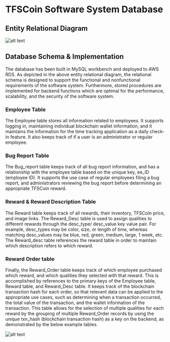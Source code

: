 # TFSCoin Software System Database
## Entity Relational Diagram

![alt text](https://github.com/bquigley1/TFS/blob/DB-update/database/Data%20Model%20ERD.png)

## Database Schema & Implementation
The database has been built in MySQL workbench and deployed to AWS RDS. As depicted in the above entity relational diagram, the relational schema is designed to support the functional and nonfunctional requirements of the software system. Furthermore, stored procedures are implemented for backend functions which are optimal for the performance, scalability, and the security of the software system.
### Employee Table
The Employee table stores all information related to employees. It supports logging in, maintaining individual blockchain wallet information, and it maintains the information for the time tracking application as a daily check-in feature. It also keeps track of if a user is an administrator or regular employee.
### Bug Report Table
The Bug_report table keeps track of all bug report information, and has a relationship with the employee table based on the unique key, ee_ID (employee ID). It supports the use case of regular employees filing a bug report, and administrators reviewing the bug report before determining an appropriate TFSCoin reward.
### Reward & Reward Description Table
The Reward table keeps track of all rewards, their inventory, TFSCoin price, and image links. The Reward_Desc table is used to assign qualities to different rewards through the desc_type/ desc_value key value pair. For example, desc_types may be color, size, or length of time, whereas matching desc_values may be blue, red, green, medium, large, 1 week, etc. The Reward_desc table references the reward table in order to maintain which description refers to which reward.
### Reward Order table
Finally, the Reward_Order table keeps track of which employee purchased which reward, and which qualities they selected with that reward. This is accomplished by references to the primary keys of the Employee table, Reward table, and Reward_Desc table.  It keeps track of the blockchain transaction hash for each order, so that relevant data can be applied to the appropriate use cases, such as determining when a transaction occurred, the total value of the transaction, and the wallet information of the transaction. This table allows for the selection of multiple qualities for each reward by the grouping of multiple Reward_Order records by using the unique txn_hash (blockchain transaction hash) as a key on the backend, as demonstrated by the below example tables.

![alt text](https://github.com/bquigley1/TFS/blob/DB-update/database/Reward%20DB%20example%20table.PNG)


